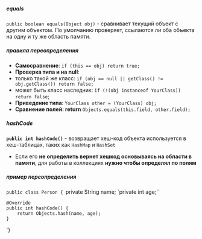 ##### equals
`public boolean equals(Object obj)` - сравнивает текущий объект с другим объектом. По умолчанию проверяет, ссылаются ли оба объекта на одну и ту же область памяти.
##### правила переопределения
- __Самосравнение__:  `if (this == obj) return true;`
- __Проверка типа и на null__: 
- только такой же класс: `if (obj == null || getClass() != obj.getClass()) return false;`
- может быть класс наследник: `if (!(obj instanceof YourClass)) return false`;
- __Приведение типа__: `YourClass other = (YourClass) obj;`
- __Сравнение полей: return__ `Objects.equals(this.field, other.field);`

##### hashCode
**`public int hashCode()`** - возвращает хеш-код объекта используется в хеш-таблицах, таких как `HashMap` и `HashSet`
- Если его __не определить вернет хешкод основываясь на области в памяти__, для работы в коллекциях __нужно чтобы определял по полям__
##### пример переопределения 
`public class Person {
    `private String name;
    `private int age;``
    
    @Override
    public int hashCode() {
        return Objects.hash(name, age);
    }
`}